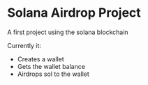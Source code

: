 # Solana Airdrop Project

A first project using the solana blockchain

Currently it:

- Creates a wallet
- Gets the wallet balance
- Airdrops sol to the wallet
